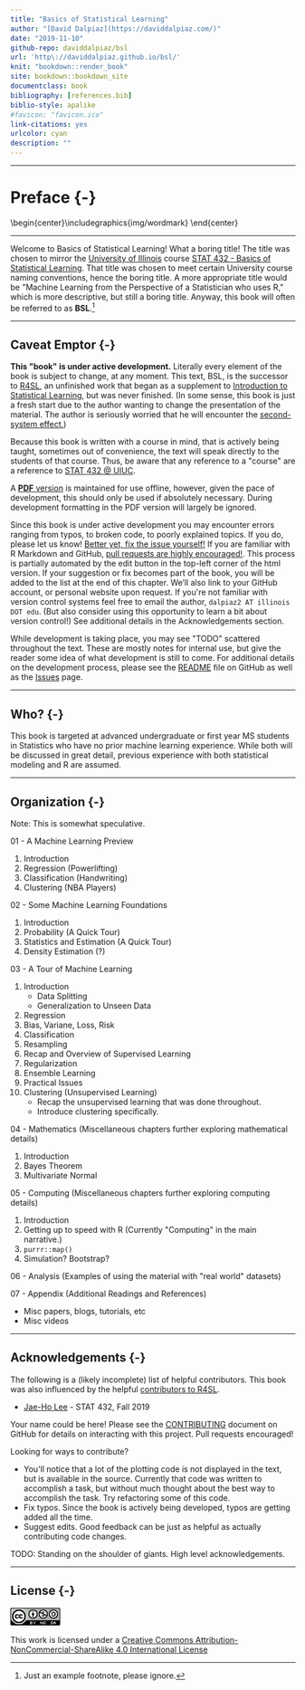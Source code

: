 ```yaml
--- 
title: "Basics of Statistical Learning"
author: "[David Dalpiaz](https://daviddalpiaz.com/)"
date: "2019-11-10"
github-repo: daviddalpiaz/bsl
url: 'http\://daviddalpiaz.github.io/bsl/'
knit: "bookdown::render_book"
site: bookdown::bookdown_site
documentclass: book
bibliography: [references.bib]
biblio-style: apalike
#favicon: "favicon.ico"
link-citations: yes
urlcolor: cyan
description: ""
---
```




***

# Preface {-}


\begin{center}\includegraphics{img/wordmark} \end{center}

***

Welcome to Basics of Statistical Learning! What a boring title! The title was chosen to mirror the [University of Illinois](https://illinois.edu/) course [STAT 432 - Basics of Statistical Learning](www.stat432.org). That title was chosen to meet certain University course naming conventions, hence the boring title. A more appropriate title would be "Machine Learning from the Perspective of a Statistician who uses R," which is more descriptive, but still a boring title. Anyway, this book will often be referred to as **BSL**.[^1]

***

## Caveat Emptor {-}

**This "book" is under active development.** Literally every element of the book is subject to change, at any moment. This text, BSL, is the successor to [R4SL](https://daviddalpiaz.github.io/r4sl/), an unfinished work that began as a supplement to [Introduction to Statistical Learning](https://faculty.marshall.usc.edu/gareth-james/ISL/), but was never finished. (In some sense, this book is just a fresh start due to the author wanting to change the presentation of the material. The author is seriously worried that he will encounter the [second-system effect.](https://en.wikipedia.org/wiki/Second-system_effect))

Because this book is written with a course in mind, that is actively being taught, sometimes out of convenience, the text will speak directly to the students of that course. Thus, be aware that any reference to a "course" are a reference to [STAT 432 @ UIUC](www.stat432.org).

A [**PDF** version](bsl.pdf) is maintained for use offline, however, given the pace of development, this should only be used if absolutely necessary. During development formatting in the PDF version will largely be ignored.

Since this book is under active development you may encounter errors ranging from typos, to broken code, to poorly explained topics. If you do, please let us know! [Better yet, fix the issue yourself!](https://yihui.name/en/2013/06/fix-typo-in-documentation/) If you are familiar with R Markdown and GitHub, [pull requests are highly encouraged!](https://github.com/daviddalpiaz/bsl). This process is partially automated by the edit button in the top-left corner of the html version. If your suggestion or fix becomes part of the book, you will be added to the list at the end of this chapter. We’ll also link to your GitHub account, or personal website upon request. If you're not familiar with version control systems feel free to email the author, `dalpiaz2 AT illinois DOT edu`. (But also consider using this opportunity to learn a bit about version control!) See additional details in the Acknowledgements section.

While development is taking place, you may see "TODO" scattered throughout the text. These are mostly notes for internal use, but give the reader some idea of what development is still to come. For additional details on the development process, please see the [README](https://github.com/daviddalpiaz/bsl/blob/master/README.md) file on GitHub as well as the [Issues](https://github.com/daviddalpiaz/bsl/issues) page.

***

## Who? {-}

This book is targeted at advanced undergraduate or first year MS students in Statistics who have no prior machine learning experience. While both will be discussed in great detail, previous experience with both statistical modeling and R are assumed.

***

## Organization {-}

Note: This is somewhat speculative.

01 - A Machine Learning Preview

1. Introduction
2. Regression (Powerlifting)
3. Classification (Handwriting)
4. Clustering (NBA Players)
  
02 - Some Machine Learning Foundations

1. Introduction
2. Probability (A Quick Tour)
3. Statistics and Estimation (A Quick Tour)
4. Density Estimation (?)

03 - A Tour of Machine Learning

1. Introduction
   - Data Splitting
   - Generalization to Unseen Data
2. Regression
3. Bias, Variane, Loss, Risk
4. Classification
5. Resampling
6. Recap and Overview of Supervised Learning
7. Regularization
8. Ensemble Learning
9. Practical Issues
10. Clustering (Unsupervised Learning)
    - Recap the unsupervised learning that was done throughout.
    - Introduce clustering specifically.
  
04 - Mathematics (Miscellaneous chapters further exploring mathematical details)

1. Introduction
2. Bayes Theorem
3. Multivariate Normal

05 - Computing (Miscellaneous chapters further exploring computing details)

1. Introduction
2. Getting up to speed with R (Currently "Computing" in the main narrative.)
3. `purrr::map()`
4. Simulation? Bootstrap?

06 - Analysis (Examples of using the material with "real world" datasets)

07 - Appendix (Additional Readings and References)

- Misc papers, blogs, tutorials, etc
- Misc videos

***

## Acknowledgements {-}

The following is a (likely incomplete) list of helpful contributors. This book was also influenced by the helpful [contributors to R4SL](https://daviddalpiaz.github.io/r4sl/index.html#acknowledgements).

- [Jae-Ho Lee](https://www.linkedin.com/in/jae-ho-lee-32052710b/) - STAT 432, Fall 2019

Your name could be here! Please see the [CONTRIBUTING](https://github.com/daviddalpiaz/bsl/blob/master/CONTRIBUTING.md) document on GitHub for details on interacting with this project. Pull requests encouraged!

Looking for ways to contribute?

- You'll notice that a lot of the plotting code is not displayed in the text, but is available in the source. Currently that code was written to accomplish a task, but without much thought about the best way to accomplish the task. Try refactoring some of this code.
- Fix typos. Since the book is actively being developed, typos are getting added all the time.
- Suggest edits. Good feedback can be just as helpful as actually contributing code changes.

TODO: Standing on the shoulder of giants. High level acknowledgements.

***

## License {-}

![CC NC SA](img/cc.png) 

This work is licensed under a [Creative Commons Attribution-NonCommercial-ShareAlike 4.0 International License](http://creativecommons.org/licenses/by-nc-sa/4.0/)

<!-- *** -->

[^1]: Just an example footnote, please ignore.
